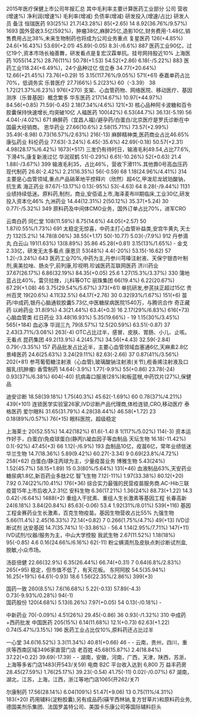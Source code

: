 2015年医疗保健上市公司年报汇总
其中毛利率主要计算医药工业部分
公司        营收(增速%)        净利润(增速%)   毛利率(增减)    负债率(增减)   研发投入(增速/占比)   研发人员         备注
恒瑞医药    93(25%)          21.7(43.28%)   85(+2.65)      14             8.92(36.76%/9.57%)   1693          国外营收3.5亿(592%)，肿瘤38亿,麻醉25亿,造影10亿,财务费用-1.48亿,销售费用占比38%,未来生物制药也将成为公司业务重点
复星医药    126(+4.85%)      24.6(+16.43%)  53.69(+2.01)   45.89(-0.05)   8.3(-/6.6%)          887           医药工业90亿，过亿19个,资本市场长袖善舞，研发看点是复宏汉霖单抗。挂号网持股近10%
上海医药    1055(14.2%)      28.76(11%)     50.78(+1.53)   54.52(+2.86)   6.18(-/5.22%)        883           医药工业118.24(+6.49%)，24个品种过亿
信立泰      34.77(+20.64%)   12.66(+21.45%) 73.76(+0.29)   15             3.15(117.76%/9.05%)  571(+61)      泰嘉单药占比70%，低调务实
乐普医疗    27.7(66%)        5.2(23%)       60（-3.39）    38             1.72(21.37%/6.23%)   976(+270)     支架、心血管药物、网络医院、移动医疗、基因测序（乐普基因）概念繁多
华东医药    217(14.67%)      10.97(+44.97%) 84.56(+0.85)   71.59(-0.45)   2.18(7.34%/4.6%)     121(+3)        核心品种阿卡波糖和百令胶囊保持快速增长,均突破10亿
人福医药    100(42%)         6.53(44.7%)    36.13(-5.19)   56             4.04(-/4.02%)        671            麻醉药（宜昌人福)/避孕药/白蛋白/北京医疗是罗氏诊断在中国最大经销商。
恩华药业    27.66(10.6%)     2.58(15.71%)   73.57(+2.99%)  35.49(-8.98)   0.73(16.57%/2.63%)   216(-13)      麻醉精神类,医药商业占比46.65%
康弘药业
科伦药业    77.63(-3.24%)    6.45(-35.6%)   42.69(-0.18)   50.57(+2.31)   4.98(28.17%/6.42%)   1673(+517)    三发仍有待时日，输液毛利49.54,占比77.6%,下滑4%,康复新液过亿
华润双鹤    51(-0.29%)       6.61(-10.26%)  52(+0.63)      21.4           1.88(-/3.67%)        399           输液毛利35，占比46%，营收下滑11%.其他靠0号高血压药
现代制药    26.8(-2.42%)     2.21(16.35%)   56(-0.59)      68             1.18(24.96%/4.41%)   314           主要是心血管领域,重点产品硝苯地平控释片（欣然）超4亿,甲泼尼龙琥珀酸钠，抗生素
海正药业    87.67(-13.17%)   0.13(-95%)     53(-4.63)      64             8.28(-/9.44%)        1131          业绩持续低迷。原料药,制剂，商业,安佰诺上市,海泽麦布III期临床,工业30亿,研发投入资本化46%
九洲药业    14.44(12.31%)    2(50.12%)      35.37(+5.24)   30             0.77(-/5.32%)        349           原料药及中间体CMO业务，国外订单占比70%，进军CRO

云南白药
同仁堂      108(11.59%)      8.75(14.6%)    44.05(+2.57)   50             1.87(0.55%/1.73%)    691            太稳定无惊喜，中药主打心血管补益类,安宫牛黄丸
天士力      132(5.2%)        14.78(8.06%)   38.55(+1.17)   50(-10.77)     5.03(-/7.9%)         912            丹参滴丸
白云山      191(1.63%)       13(8.89%)      35.86          45.28(+0.81)   3.15(13%/1.65%)      -              金戈2.33亿，研发无太多看点
康恩贝      53(48%)          4.4(-20%)      53.15(-16.62)  57             1.2(-/3.24%)         643            医药工业70%,中药为主,丹参川芎嗪注射液、天保宁银杏叶制剂,奥美拉唑、肠炎宁,前列康,珍视明.珍诚医药互联网医药
济川药业    37.67(26.17%)    6.86(32.19%)   84.35(+0.05)   25.6           1.27(15.3%/3.37%)    330            蒲地蓝占比40%，雷贝拉挫，儿科等OTC
丽珠集团    66(19.4%)        6.22(20.67%)   67.29(+1.08)   46             3.75(29.54%/5.67%)   373(+61)       单抗研发,参芪扶正超过15亿
贵州百灵    19(20.6%)        4.11(32.5%)    64.17(+2.76)   30             0.32(93%/1.67%)      151(+6)        苗药/中成药,银丹心脑通软胶囊5.73亿,中医糖尿病医院1540万，与腾讯合作
奇正藏药
以岭药业    31.8(9%)         4.3(21.44%)    63.4(+0.3)     16             2.17(29%/6.83%)      616(+73)       心脑血管类
红日药业    33.48(16.93%)    5.35(19.66%)   -              19             1.15(30%/3.45%)      565(+184)      血必净
华润三九    79(8.57%)        12.5(20.59%)   63.51(-0.87)   37             2.43(3.71%/3.08%)    263(-4)        OTC占比过半，感冒、皮肤、胃肠、小儿、止咳。无看点
昆药集团    49.2(13.9%)      4.2(45.7%)     34.56(+4.43)   32.59(-2.84)   0.79(-/3.35%)        157            药品批发占比近半，主要心血管领域血塞通6亿,天麻素2.8亿
景峰医药    24.6(25.63%)     3.24(29.11%)   82.63(-2.66)   37             0.87(41%/3.56%)      202(+81)       参芎葡萄糖注射液（心血管),玻璃酸钠注射液(关节),榄香烯注射液及口服乳(抗肿瘤)
香雪制药    14.64(-3.9%)     1.77(-9.9%)    55(+0.86)      23.78(-24)     0.93(37%/6.38%)      604(-40)       抗病毒口服液(28%)和板蓝根,中药饮片(27%),保健品

迪安诊断    18.58(39.18%)    1.75(40.3%)    45.62(-1.69%)  60             0.78(37%/4.21%)      439(+101)      连锁医学实验室26家,IVD诊断产品代理商,体检连锁,CRO,移动医疗
泰格医药
爱尔眼科    31.65(31.79%)    4.28(38.44%)   46.58(+1.72)   23              0.18(89%/0.57%)      76(+15)        眼科医院，超级稳定


上海莱士    20(52.55%)       14.42(182%)    61.6(-1.4)     8               1(117%/5.02%)        114(-3)        资本运作好手，白蛋白\免疫球蛋白(静丙)\凝血因子等血制品
天坛生物    16.18(-11.42%)   0.1(-92%)      47.45(+3)      66              1.12(-/6.9%)         193            血制品10亿，疫苗6亿，常年业绩低迷
华兰生物    14.7(18.36%)     5.89(9.42%)    60.27(-3.34)   9               0.69(23.8%/4.72%)    258(+62)       白蛋白/静注丙球为主，少量疫苗业务
博雅生物    5.43(24%)        1.52(45.7%)    58.15+1.89)    15              0.3(80%/5.64%)       131(+46)       血液制品63%,天安药业糖尿病1.8亿,新百药业多肽2亿
智飞生物    7.12(-11%)       1.97(33.38%)   80.12(+20)     7.92            0.74(22%/10.41%)     176(+36)       综合实力最强的民营疫苗服务商.AC-Hib三联疫苗15年上市后收入2.31亿
安科生物    6.36(17.21%)     1.36(24%)      88.73(+1.22)   14.3            0.42(-/6.64%)        1488(+2)       重组人干扰素、重组人生长激素等基因工程
长春高新    24(6.18%)        3.84(20.84%)   85.63(-0.06)   53.4            1.92(31%/8.01%)      539(+116)      基因工程金赛药业生长激素，百克生物疫苗。基因生物营收占比55%
九强生物    5.66(11.4%)      2.45(16.33%)   72.14(+0.82)   7               0.266(1.75%/4.7%)    49(+13)        IVD诊断试剂
达安基因    14.7(35.74%)     1(-33.86%)     -              56.4            1.14(2.95%/7.71%)    147(+11)       IVD试剂/仪器/服务为主，中山大学控股
我武生物    2.67(11.52%)     1.18(18%)      95(-0.85)      4.6             0.16(24.66%/6.16%)   62(-11)        粉尘螨滴剂及皮肤点刺诊断试剂盒,脱敏,小众市场。
    

汤臣倍健    22.66(32.9%)     6.35(26.44%)   66.74(+0.31)   7               0.64(6.8%/2.83%)     265(+95)       稳定，但市值不低了，有天花板。
东阿阿胶    54.5(35.94%)     16.25(+19%)    64.61(-0.93)   18.6           1.56(22.35%/2.86%)   399(+3)        


国药一致    260(8.5%)        7.6(16.68%)    5.22(-0.13)    57.89(-4.3)     0.73(-9.93%/0.28%)   94(-1)         
国药股份    120(4.68%)       5.13(6.26%)    7.97(+0.05)    54              0.13(-/0.18%)        -       

中新药业    70(-0.09%)      4.51(26%)      29.45(-0.86)    36              0.93(-/1.32%)        310             中成药+西药批发
中国医药    205(15%)        6.14(11.68%)   12.1(+0.73)     62.63(+1.22)    0.74(5.47%/3.15%)    196             医药工业占比仅10%,原料药还占比过半


一心堂      34.6(16.52%)    3.3(11.34%)    40.81(+0.66)    46              -                    -               云南，贵州，四川，重庆等西南区域3496家直营门店
老百姓      45.68(15.87%)   2.4(18.84%)    37.22(+0.22)    39.69(-17.39)   -                    -               湖南，安徽，河南，广西，天津，陕西，苏浙，上海等多省门店1483(开543/关59) 电商 B2C 平台收入达到 6,800 万
益丰药房    28.45(27.59%)   1.76(25.17%)   39.23(-0.54)    41.75(-11)      0.02(-/0.07%)        67              湖南，湖北，江苏，上海，江西，浙江等地门店1065(开262/关7)

尔康制药    17.56(28.14%)   6.04(109%)     51.47(+9.06)    13              0.75(11%/4.31%)      183(+20)        药用辅料(淀粉胶囊),另有成品药(磺苄西林钠,复方甘草片)和原料药业务,德国美剂乐集团、法国罗盖特公司、美国卡乐康公司等国际辅料巨头